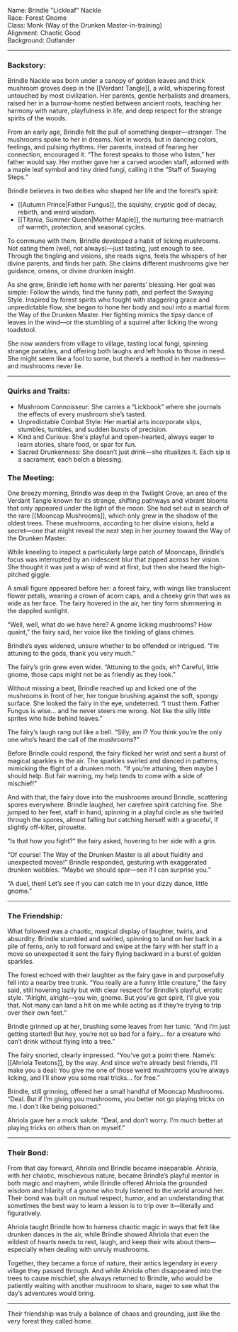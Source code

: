 Name: Brindle "Lickleaf" Nackle  
Race: Forest Gnome  
Class: Monk (Way of the Drunken Master-in-training)  
Alignment: Chaotic Good  
Background: Outlander

---
### Backstory:

Brindle Nackle was born under a canopy of golden leaves and thick mushroom groves deep in the [[Verdant Tangle]], a wild, whispering forest untouched by most civilization. Her parents, gentle herbalists and dreamers, raised her in a burrow-home nestled between ancient roots, teaching her harmony with nature, playfulness in life, and deep respect for the strange spirits of the woods.

From an early age, Brindle felt the pull of something deeper—stranger. The mushrooms spoke to her in dreams. Not in words, but in dancing colors, feelings, and pulsing rhythms. Her parents, instead of fearing her connection, encouraged it. “The forest speaks to those who listen,” her father would say. Her mother gave her a carved wooden staff, adorned with a maple leaf symbol and tiny dried fungi, calling it the “Staff of Swaying Steps.”

Brindle believes in two deities who shaped her life and the forest’s spirit:

- [[Autumn Prince|Father Fungus]], the squishy, cryptic god of decay, rebirth, and weird wisdom.  
- [[Titania, Summer Queen|Mother Maple]], the nurturing tree-matriarch of warmth, protection, and seasonal cycles.  

To commune with them, Brindle developed a habit of licking mushrooms. Not eating them (well, not always)—just tasting, just enough to see. Through the tingling and visions, she reads signs, feels the whispers of her divine parents, and finds her path. She claims different mushrooms give her guidance, omens, or divine drunken insight.

As she grew, Brindle left home with her parents’ blessing. Her goal was simple: Follow the winds, find the funny path, and perfect the Swaying Style. Inspired by forest spirits who fought with staggering grace and unpredictable flow, she began to hone her body and soul into a martial form: the Way of the Drunken Master. Her fighting mimics the tipsy dance of leaves in the wind—or the stumbling of a squirrel after licking the wrong toadstool.

She now wanders from village to village, tasting local fungi, spinning strange parables, and offering both laughs and left hooks to those in need. She might seem like a fool to some, but there’s a method in her madness—and mushrooms never lie.

---
### Quirks and Traits:

- Mushroom Connoisseur: She carries a “Lickbook” where she journals the effects of every mushroom she’s tasted.  
- Unpredictable Combat Style: Her martial arts incorporate slips, stumbles, tumbles, and sudden bursts of precision.  
- Kind and Curious: She's playful and open-hearted, always eager to learn stories, share food, or spar for fun.  
- Sacred Drunkenness: She doesn’t just drink—she ritualizes it. Each sip is a sacrament, each belch a blessing.

### The Meeting:
One breezy morning, Brindle was deep in the Twilight Grove, an area of the Verdant Tangle known for its strange, shifting pathways and vibrant blooms that only appeared under the light of the moon. She had set out in search of the rare [[Mooncap Mushrooms]], which only grew in the shadow of the oldest trees. These mushrooms, according to her divine visions, held a secret—one that might reveal the next step in her journey toward the Way of the Drunken Master.

While kneeling to inspect a particularly large patch of Mooncaps, Brindle’s focus was interrupted by an iridescent blur that zipped across her vision. She thought it was just a wisp of wind at first, but then she heard the high-pitched giggle.

A small figure appeared before her: a forest fairy, with wings like translucent flower petals, wearing a crown of acorn caps, and a cheeky grin that was as wide as her face. The fairy hovered in the air, her tiny form shimmering in the dappled sunlight.

“Well, well, what do we have here? A gnome licking mushrooms? How quaint,” the fairy said, her voice like the tinkling of glass chimes.

Brindle’s eyes widened, unsure whether to be offended or intrigued. “I’m attuning to the gods, thank you very much.”

The fairy’s grin grew even wider. “Attuning to the gods, eh? Careful, little gnome, those caps might not be as friendly as they look.”

Without missing a beat, Brindle reached up and licked one of the mushrooms in front of her, her tongue brushing against the soft, spongy surface. She looked the fairy in the eye, undeterred. “I trust them. Father Fungus is wise... and he never steers me wrong. Not like the silly little sprites who hide behind leaves.”

The fairy’s laugh rang out like a bell. “Silly, am I? You think you’re the only one who’s heard the call of the mushrooms?”

Before Brindle could respond, the fairy flicked her wrist and sent a burst of magical sparkles in the air. The sparkles swirled and danced in patterns, mimicking the flight of a drunken moth. “If you’re attuning, then maybe I should help. But fair warning, my help tends to come with a side of mischief!”

And with that, the fairy dove into the mushrooms around Brindle, scattering spores everywhere. Brindle laughed, her carefree spirit catching fire. She jumped to her feet, staff in hand, spinning in a playful circle as she twirled through the spores, almost falling but catching herself with a graceful, if slightly off-kilter, pirouette.

“Is that how you fight?” the fairy asked, hovering to her side with a grin.

“Of course! The Way of the Drunken Master is all about fluidity and unexpected moves!” Brindle responded, gesturing with exaggerated drunken wobbles. “Maybe we should spar—see if I can surprise you.”

“A duel, then! Let’s see if you can catch me in your dizzy dance, little gnome.”

---
### The Friendship:

What followed was a chaotic, magical display of laughter, twirls, and absurdity. Brindle stumbled and swirled, spinning to land on her back in a pile of ferns, only to roll forward and swipe at the fairy with her staff in a move so unexpected it sent the fairy flying backward in a burst of golden sparkles.

The forest echoed with their laughter as the fairy gave in and purposefully fell into a nearby tree trunk. “You really are a funny little creature,” the fairy said, still hovering lazily but with clear respect for Brindle’s playful, erratic style. “Alright, alright—you win, gnome. But you’ve got spirit, I’ll give you that. Not many can land a hit on me while acting as if they’re trying to trip over their own feet.”

Brindle grinned up at her, brushing some leaves from her tunic. “And I’m just getting started! But hey, you’re not so bad for a fairy... for a creature who can’t drink without flying into a tree.”

The fairy snorted, clearly impressed. “You’ve got a point there. Name’s: [[Ahriola Teetons]], by the way. And since we’re already best friends, I’ll make you a deal: You give me one of those weird mushrooms you’re always licking, and I’ll show you some real tricks... for free.”

Brindle, still grinning, offered her a small handful of Mooncap Mushrooms. “Deal. But if I’m giving you mushrooms, you better not go playing tricks on me. I don’t like being poisoned.”

Ahriola gave her a mock salute. “Deal, and don’t worry. I’m much better at playing tricks on others than on myself.”

---
### Their Bond:

From that day forward, Ahriola and Brindle became inseparable. Ahriola, with her chaotic, mischievous nature, became Brindle’s playful mentor in both magic and mayhem, while Brindle offered Ahriola the grounded wisdom and hilarity of a gnome who truly listened to the world around her. Their bond was built on mutual respect, humor, and an understanding that sometimes the best way to learn a lesson is to trip over it—literally and figuratively.

Ahriola taught Brindle how to harness chaotic magic in ways that felt like drunken dances in the air, while Brindle showed Ahriola that even the wildest of hearts needs to rest, laugh, and keep their wits about them—especially when dealing with unruly mushrooms.

Together, they became a force of nature, their antics legendary in every village they passed through. And while Ahriola often disappeared into the trees to cause mischief, she always returned to Brindle, who would be patiently waiting with another mushroom to share, eager to see what the day’s adventures would bring.

---
Their friendship was truly a balance of chaos and grounding, just like the very forest they called home.
